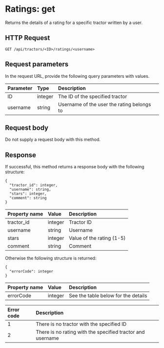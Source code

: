# Ratings: get

Returns the details of a rating for a specific tractor written by a user.

## HTTP Request

```text
GET /api/tractors/<ID>/ratings/<username>
```

## Request parameters

In the request URL, provide the following query parameters with values.

| Parameter | Type    | Description                                |
|:----------|:--------|:-------------------------------------------|
| ID        | integer | The ID of the specified tractor            |
| username  | string  | Username of the user the rating belongs to |

## Request body

Do not supply a request body with this method.

## Response

If successful, this method returns a response body with the following structure:

```text
{
  "tractor_id": integer,
  "username": string,
  "stars": integer,
  "comment": string
}
```

| Property name | Value   | Description               |
|:--------------|:--------|:--------------------------|
| tractor_id    | integer | Tractor ID                |
| username      | string  | Username                  |
| stars         | integer | Value of the rating (1-5) |
| comment       | string  | Comment                   |

Otherwise the following structure is returned:

```text
{
  "errorCode": integer
}
```

| Property name | Value   | Description                         |
|:--------------|:--------|:------------------------------------|
| errorCode     | integer | See the table below for the details |

| Error code | Description                                                |
|:-----------|:-----------------------------------------------------------|
| 1          | There is no tractor with the specified ID                  |
| 2          | There is no rating with the specified tractor and username |
